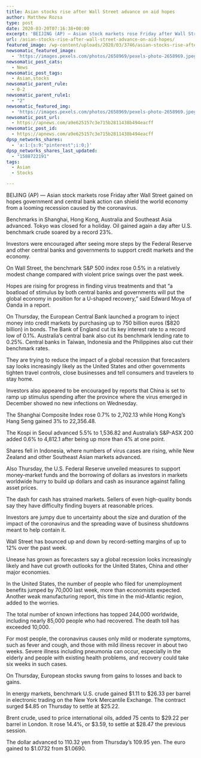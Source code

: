 ```yaml
---
title: Asian stocks rise after Wall Street advance on aid hopes
author: Matthew Rozsa
type: post
date: 2020-03-20T07:16:38+00:00
excerpt: 'BEIJING (AP) — Asian stock markets rose Friday after Wall Street gained on hopes government and central bank action can shield the world economy from a looming recession caused by the coronavirus.Benchmarks in Shanghai, Hong Kong, Australia and Southeast Asia advanced. Tokyo was closed for a holiday. Oil gained again a day after U.S. benchmark&hellip;'
url: /asian-stocks-rise-after-wall-street-advance-on-aid-hopes/
featured_image: /wp-content/uploads/2020/03/3746/asian-stocks-rise-after-wall-street-advance-on-aid-hopes.jpeg
newsomatic_featured_image:
  - 'https://images.pexels.com/photos/2658969/pexels-photo-2658969.jpeg?auto=compress&#038;cs=tinysrgb&#038;h=650&#038;w=940'
newsomatic_post_cats:
  - News
newsomatic_post_tags:
  - Asian,stocks
newsomatic_parent_rule:
  - 0-2
newsomatic_parent_rule1:
  - "2"
newsomatic_featured_img:
  - 'https://images.pexels.com/photos/2658969/pexels-photo-2658969.jpeg?auto=compress&#038;cs=tinysrgb&#038;h=650&#038;w=940'
newsomatic_post_url:
  - https://apnews.com/a9e625157c3e715b2811438b494eacff
newsomatic_post_id:
  - https://apnews.com/a9e625157c3e715b2811438b494eacff
dpsp_networks_shares:
  - 'a:1:{s:9:"pinterest";i:0;}'
dpsp_networks_shares_last_updated:
  - "1588722191"
tags:
  - Asian
  - Stocks

---
```

<div class="Article" data-key="article">
  <p class="Component-root-0-2-77 Component-p-0-2-69">
    BEIJING (AP) — Asian stock markets rose Friday after Wall Street gained on hopes government and central bank action can shield the world economy from a looming recession caused by the coronavirus.
  </p>
  
  <p class="Component-root-0-2-77 Component-p-0-2-69">
    Benchmarks in Shanghai, Hong Kong, Australia and Southeast Asia advanced. Tokyo was closed for a holiday. Oil gained again a day after U.S. benchmark crude soared by a record 23%.
  </p>
  
  <p class="Component-root-0-2-77 Component-p-0-2-69">
    Investors were encouraged after seeing more steps by the Federal Reserve and other central banks and governments to support credit markets and the economy.
  </p>
  
  <p class="Component-root-0-2-77 Component-p-0-2-69">
    On Wall Street, the benchmark S&P 500 index rose 0.5% in a relatively modest change compared with violent price swings over the past week.
  </p>
  
  <div data-key="ad-placeholder" id="div-gpt-ad-1470255291270-0" class="DFPSlot Component-dfp-0-2-73 Component-ad-0-2-39">
  </div>
  
  <p class="Component-root-0-2-77 Component-p-0-2-69">
    Hopes are rising for progress in finding virus treatments and that “a boatload of stimulus by both central banks and governments will put the global economy in position for a U-shaped recovery,” said Edward Moya of Oanda in a report.
  </p>
  
  <p class="Component-root-0-2-77 Component-p-0-2-69">
    On Thursday, the European Central Bank launched a program to inject money into credit markets by purchasing up to 750 billion euros ($820 billion) in bonds. The Bank of England cut its key interest rate to a record low of 0.1%. Australia’s central bank also cut its benchmark lending rate to 0.25%. Central banks in Taiwan, Indonesia and the Philippines also cut their benchmark rates.
  </p>
  
  <p class="Component-root-0-2-77 Component-p-0-2-69">
    They are trying to reduce the impact of a global recession that forecasters say looks increasingly likely as the United States and other governments tighten travel controls, close businesses and tell consumers and travelers to stay home.
  </p>
  
  <p class="Component-root-0-2-77 Component-p-0-2-69">
    Investors also appeared to be encouraged by reports that China is set to ramp up stimulus spending after the province where the virus emerged in December showed no new infections on Wednesday.
  </p>
  
  <p class="Component-root-0-2-77 Component-p-0-2-69">
    The Shanghai Composite Index rose 0.7% to 2,702.13 while Hong Kong’s Hang Seng gained 3% to 22,356.48.
  </p>
  
  <p class="Component-root-0-2-77 Component-p-0-2-69">
    The Kospi in Seoul advanced 5.5% to 1,536.82 and Australia’s S&P-ASX 200 added 0.6% to 4,812.1 after being up more than 4% at one point.
  </p>
  
  <p class="Component-root-0-2-77 Component-p-0-2-69">
    Shares fell in Indonesia, where numbers of virus cases are rising, while New Zealand and other Southeast Asian markets advanced.
  </p>
  
  <p class="Component-root-0-2-77 Component-p-0-2-69">
    Also Thursday, the U.S. Federal Reserve unveiled measures to support money-market funds and the borrowing of dollars as investors in markets worldwide hurry to build up dollars and cash as insurance against falling asset prices.
  </p>
  
  <p class="Component-root-0-2-77 Component-p-0-2-69">
    The dash for cash has strained markets. Sellers of even high-quality bonds say they have difficulty finding buyers at reasonable prices.
  </p>
  
  <div data-key="ad-placeholder" id="div-gpt-ad-1470255291270-1" class="DFPSlot Component-dfp-0-2-73 Component-ad-0-2-39">
  </div>
  
  <p class="Component-root-0-2-77 Component-p-0-2-69">
    Investors are jumpy due to uncertainty about the size and duration of the impact of the coronavirus and the spreading wave of business shutdowns meant to help contain it.
  </p>
  
  <p class="Component-root-0-2-77 Component-p-0-2-69">
    Wall Street has bounced up and down by record-setting margins of up to 12% over the past week.
  </p>
  
  <p class="Component-root-0-2-77 Component-p-0-2-69">
    Unease has grown as forecasters say a global recession looks increasingly likely and have cut growth outlooks for the United States, China and other major economies.
  </p>
  
  <p class="Component-root-0-2-77 Component-p-0-2-69">
    In the United States, the number of people who filed for unemployment benefits jumped by 70,000 last week, more than economists expected. Another weak manufacturing report, this time in the mid-Atlantic region, added to the worries.
  </p>
  
  <p class="Component-root-0-2-77 Component-p-0-2-69">
    The total number of known infections has topped 244,000 worldwide, including nearly 85,000 people who had recovered. The death toll has exceeded 10,000.
  </p>
  
  <p class="Component-root-0-2-77 Component-p-0-2-69">
    For most people, the coronavirus causes only mild or moderate symptoms, such as fever and cough, and those with mild illness recover in about two weeks. Severe illness including pneumonia can occur, especially in the elderly and people with existing health problems, and recovery could take six weeks in such cases.
  </p>
  
  <p class="Component-root-0-2-77 Component-p-0-2-69">
    On Thursday, European stocks swung from gains to losses and back to gains.
  </p>
  
  <p class="Component-root-0-2-77 Component-p-0-2-69">
    In energy markets, benchmark U.S. crude gained $1.11 to $26.33 per barrel in electronic trading on the New York Mercantile Exchange. The contract surged $4.85 on Thursday to settle at $25.22.
  </p>
  
  <p class="Component-root-0-2-77 Component-p-0-2-69">
    Brent crude, used to price international oils, added 75 cents to $29.22 per barrel in London. It rose 14.4%, or $3.59, to settle at $28.47 the previous session.
  </p>
  
  <p class="Component-root-0-2-77 Component-p-0-2-69">
    The dollar advanced to 110.32 yen from Thursday’s 109.95 yen. The euro gained to $1.0732 from $1.0690.
  </p>
</div>